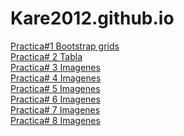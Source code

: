 # Kare2012.github.io
<a href="https://kare2012.github.io/BootstrapNew/Practica1Bootstrapgrids.html">Practica#1 Bootstrap grids</a><br>
<a href="https://kare2012.github.io/BootstrapNew/Practica2Tabla.html">Practica# 2 Tabla</a><br>
<a href="https://Kare2012.github.io/BootstrapNew/Practica3Imagenes.html">Practica# 3 Imagenes</a><br>
<a href="https://Kare2012.github.io/BootstrapNew/Practica4Formulario.html">Practica# 4 Imagenes</a><br>
<a href="https://Kare2012.github.io/BootstrapNew/Practica5Menú.html">Practica# 5 Imagenes</a><br>
<a href="https://Kare2012.github.io/BootstrapNew/Practica6Iconos.html">Practica# 6 Imagenes</a><br>
<a href="https://Kare2012.github.io/BootstrapNew/Practica7Carrusel.html">Practica# 7 Imagenes</a><br>
<a href="https://Kare2012.github.io/BootstrapNew/Practica8VentanasModales.html">Practica# 8 Imagenes</a><br>
